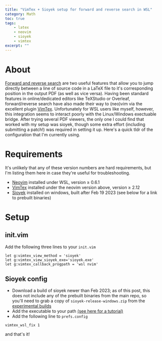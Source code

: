 ```yaml
---
title: "VimTex + Sioyek setup for forward and reverse search in WSL"
category: Math
toc: true
tags: 
    - latex
    - neovim
    - sioyek
    - vimtex
excerpt: ""
---
```

# About
[Forward and reverse search](https://www.overleaf.com/blog/forward-and-reverse-search-in-sharelatex-2014-04-10) are two useful features that allow you to jump directly between a line of source code in a LaTeX file to it's corresponding position in the output PDF (as well as vice versa). 
Having been standard features in online/dedicated editors like TeXStudio or Overleaf, forward/reverse search have also made their way to (neo)vim via the excellent plugin [VimTex](https://github.com/lervag/vimtex).
Unfortunately for WSL users like myself, however, this integration seems to interact poorly with the Linux/Windows exectuable bridge.
After trying several PDF viewers, the only one I could find that worked with my setup was sioyek, though some extra effort (including submitting a patch!) was required in setting it up.
Here's a quick tldr of the configuration that I'm currently using.

# Requirements
It's unlikely that any of these version numbers are hard requirements, but I'm listing them here in case they're useful for troubleshooting.
- [Neovim](https://neovim.io/) installed under WSL, version ≥ 0.6.1
- [VimTex](https://github.com/lervag/vimtex) installed under the neovim version above, version ≥ 2.12
- [Sioyek](https://sioyek.info/) installed on windows, built after Feb 19 2023 (see below for a link to prebuilt binaries)


# Setup
## init.vim
Add the following three lines to your `init.vim`
```vim
let g:vimtex_view_method = 'sioyek'
let g:vimtex_view_sioyek_exe='sioyek.exe'
let g:vimtex_callback_progpath = 'wsl nvim'
```
## Sioyek config
- Download a build of sioyek newer than Feb 2023; as of this post, this does not include any of the prebuilt binaries from the main repo, so you'll need to grab a copy of `sioyek-release-windows.zip` from the [experimental builds](https://github.com/hexomancer/sioyek/releases)
- Add the executable to your path [(see here for a tutorial)](https://linuxhint.com/add-directory-to-path-environment-variables-windows/)
- Add the following line to `prefs.config`
```
vimtex_wsl_fix 1
```
and that's it!
